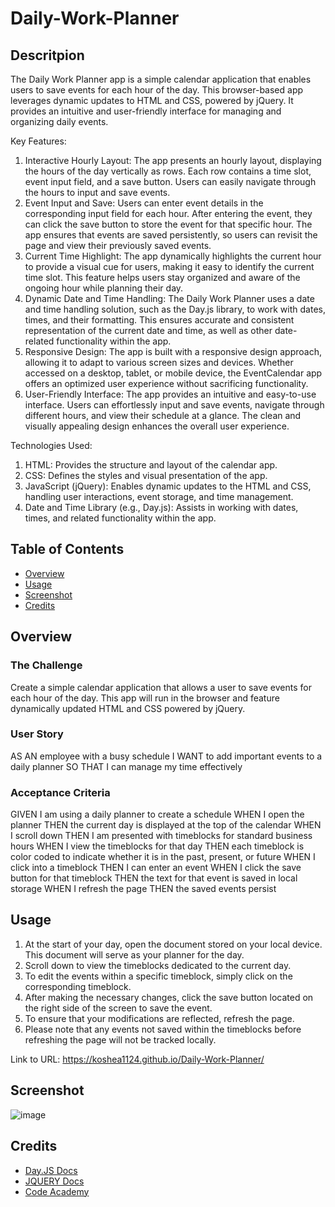 # Daily-Work-Planner

##  Descritpion 
The Daily Work Planner app is a simple calendar application that enables users to save events for each hour of the day. This browser-based app leverages dynamic updates to HTML and CSS, powered by jQuery. It provides an intuitive and user-friendly interface for managing and organizing daily events.

Key Features:
1. Interactive Hourly Layout: The app presents an hourly layout, displaying the hours of the day vertically as rows. Each row contains a time slot, event input field, and a save button. Users can easily navigate through the hours to input and save events.
2. Event Input and Save: Users can enter event details in the corresponding input field for each hour. After entering the event, they can click the save button to store the event for that specific hour. The app ensures that events are saved persistently, so users can revisit the page and view their previously saved events.
3. Current Time Highlight: The app dynamically highlights the current hour to provide a visual cue for users, making it easy to identify the current time slot. This feature helps users stay organized and aware of the ongoing hour while planning their day.
4. Dynamic Date and Time Handling: The Daily Work Planner uses a date and time handling solution, such as the Day.js library, to work with dates, times, and their formatting. This ensures accurate and consistent representation of the current date and time, as well as other date-related functionality within the app.
5. Responsive Design: The app is built with a responsive design approach, allowing it to adapt to various screen sizes and devices. Whether accessed on a desktop, tablet, or mobile device, the EventCalendar app offers an optimized user experience without sacrificing functionality.
6. User-Friendly Interface: The app provides an intuitive and easy-to-use interface. Users can effortlessly input and save events, navigate through different hours, and view their schedule at a glance. The clean and visually appealing design enhances the overall user experience.

Technologies Used:
1. HTML: Provides the structure and layout of the calendar app.
2. CSS: Defines the styles and visual presentation of the app.
3. JavaScript (jQuery): Enables dynamic updates to the HTML and CSS, handling user interactions, event storage, and time management.
4. Date and Time Library (e.g., Day.js): Assists in working with dates, times, and related functionality within the app.

## Table of Contents
- [Overview](#overview)
- [Usage](#usage)
- [Screenshot](#screenshot)
- [Credits](#credits)

##  Overview

### The Challenge
Create a simple calendar application that allows a user to save events for each hour of the day. This app will run in the browser and feature dynamically updated HTML and CSS powered by jQuery.
### User Story
AS AN employee with a busy schedule
I WANT to add important events to a daily planner
SO THAT I can manage my time effectively
### Acceptance Criteria
GIVEN I am using a daily planner to create a schedule
WHEN I open the planner
THEN the current day is displayed at the top of the calendar
WHEN I scroll down
THEN I am presented with timeblocks for standard business hours
WHEN I view the timeblocks for that day
THEN each timeblock is color coded to indicate whether it is in the past, present, or future
WHEN I click into a timeblock
THEN I can enter an event
WHEN I click the save button for that timeblock
THEN the text for that event is saved in local storage
WHEN I refresh the page
THEN the saved events persist

##  Usage
1. At the start of your day, open the document stored on your local device. This document will serve as your planner for the day.
2. Scroll down to view the timeblocks dedicated to the current day.
3. To edit the events within a specific timeblock, simply click on the corresponding timeblock.
4. After making the necessary changes, click the save button located on the right side of the screen to save the event.
5. To ensure that your modifications are reflected, refresh the page.
6. Please note that any events not saved within the timeblocks before refreshing the page will not be tracked locally.

Link to URL: https://koshea1124.github.io/Daily-Work-Planner/

##  Screenshot
![image](https://github.com/koshea1124/Daily-Work-Planner/assets/119077249/abb44ff6-4dfd-43ac-9503-9ab33930ebc2)

##  Credits
* [Day.JS Docs](https://day.js.org/docs/en/display/format)
* [JQUERY Docs](https://api.jquery.com/)
* [Code Academy](https://www.codecademy.com/catalog)


